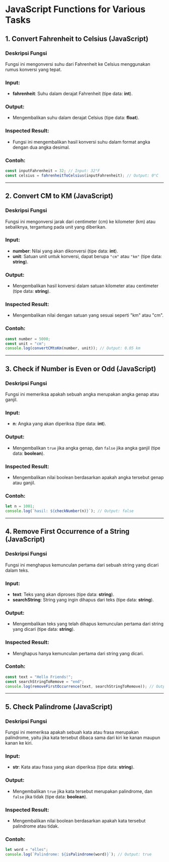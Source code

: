 # JavaScript Functions for Various Tasks

## 1. Convert Fahrenheit to Celsius (JavaScript)

### Deskripsi Fungsi

Fungsi ini mengonversi suhu dari Fahrenheit ke Celsius menggunakan rumus konversi yang tepat.

### Input:

* **fahrenheit**: Suhu dalam derajat Fahrenheit (tipe data: **int**).

### Output:

* Mengembalikan suhu dalam derajat Celsius (tipe data: **float**).

### Inspected Result:

* Fungsi ini mengembalikan hasil konversi suhu dalam format angka dengan dua angka desimal.

### Contoh:

```javascript
const inputFahrenheit = 32; // Input: 32°F
const celsius = fahrenheitToCelsius(inputFahrenheit); // Output: 0°C
```

---

## 2. Convert CM to KM (JavaScript)

### Deskripsi Fungsi

Fungsi ini mengonversi jarak dari centimeter (cm) ke kilometer (km) atau sebaliknya, tergantung pada unit yang diberikan.

### Input:

* **number**: Nilai yang akan dikonversi (tipe data: **int**).
* **unit**: Satuan unit untuk konversi, dapat berupa `"cm"` atau `"km"` (tipe data: **string**).

### Output:

* Mengembalikan hasil konversi dalam satuan kilometer atau centimeter (tipe data: **string**).

### Inspected Result:

* Mengembalikan nilai dengan satuan yang sesuai seperti "km" atau "cm".

### Contoh:

```javascript
const number = 5000;
const unit = "cm";
console.log(convertCMtoKm(number, unit)); // Output: 0.05 km
```

---

## 3. Check if Number is Even or Odd (JavaScript)

### Deskripsi Fungsi

Fungsi ini memeriksa apakah sebuah angka merupakan angka genap atau ganjil.

### Input:

* **n**: Angka yang akan diperiksa (tipe data: **int**).

### Output:

* Mengembalikan `true` jika angka genap, dan `false` jika angka ganjil (tipe data: **boolean**).

### Inspected Result:

* Mengembalikan nilai boolean berdasarkan apakah angka tersebut genap atau ganjil.

### Contoh:

```javascript
let n = 1001;
console.log(`hasil: ${checkNumber(n)}`); // Output: false
```

---

## 4. Remove First Occurrence of a String (JavaScript)

### Deskripsi Fungsi

Fungsi ini menghapus kemunculan pertama dari sebuah string yang dicari dalam teks.

### Input:

* **text**: Teks yang akan diproses (tipe data: **string**).
* **searchString**: String yang ingin dihapus dari teks (tipe data: **string**).

### Output:

* Mengembalikan teks yang telah dihapus kemunculan pertama dari string yang dicari (tipe data: **string**).

### Inspected Result:

* Menghapus hanya kemunculan pertama dari string yang dicari.

### Contoh:

```javascript
const text = "Hello Friends!";
const searchStringToRemove = "end";
console.log(removeFirstOccurrence(text, searchStringToRemove)); // Output: "Hello Fri!"
```

---

## 5. Check Palindrome (JavaScript)

### Deskripsi Fungsi

Fungsi ini memeriksa apakah sebuah kata atau frasa merupakan palindrome, yaitu jika kata tersebut dibaca sama dari kiri ke kanan maupun kanan ke kiri.

### Input:

* **str**: Kata atau frasa yang akan diperiksa (tipe data: **string**).

### Output:

* Mengembalikan `true` jika kata tersebut merupakan palindrome, dan `false` jika tidak (tipe data: **boolean**).

### Inspected Result:

* Mengembalikan nilai boolean berdasarkan apakah kata tersebut palindrome atau tidak.

### Contoh:

```javascript
let word = "elles";
console.log(`Palindrome: ${isPalindrome(word)}`); // Output: true
```